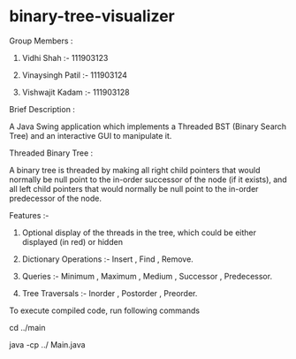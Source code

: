 # binary-tree-visualizer
Group Members : 

1. Vidhi Shah :- 111903123

2. Vinaysingh Patil :- 111903124

3. Vishwajit Kadam :- 111903128

Brief Description :

A Java Swing application which implements a Threaded BST (Binary Search Tree) and an interactive GUI to manipulate it.

Threaded Binary Tree :

A binary tree is threaded by making all right child pointers that would normally be null point to the in-order successor of the node (if it exists), and all left child pointers that would normally be null point to the in-order predecessor of the node.

Features :-

1. Optional display of the threads in the tree, which could be either displayed (in red) or hidden

2. Dictionary Operations :-  Insert , Find , Remove.

3. Queries :- Minimum , Maximum , Medium , Successor , Predecessor.

4. Tree Traversals :- Inorder , Postorder , Preorder.

 To execute compiled code, run following commands

 cd ../main

java -cp ../ Main.java
